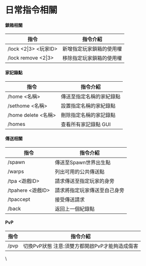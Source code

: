 # 日常指令相關

#### 鎖箱相關

| 指令                  | 指令介紹         |
| ------------------- | ------------ |
| /lock <2\|3> <玩家ID> | 新增指定玩家鎖箱的使用權 |
| /lock remove <2\|3> | 移除指定玩家鎖箱的使用權 |

#### 家記錄點

| 指令                | 指令介紹          |
| ----------------- | ------------- |
| /home <名稱>        | 傳送至指定名稱的家紀錄點  |
| /sethome <名稱>     | 設置指定名稱的家紀錄點   |
| /home delete <名稱> | 刪除指定名稱的家記錄點   |
| /homes            | 查看所有家記錄點  GUI |

#### 傳送相關

| 指令              | 指令介紹           |
| --------------- | -------------- |
| /spawn          | 傳送至Spawn世界出生點  |
| /warps          | 列出可用的公共傳送點     |
| /tpa <遊戲ID>     | 請求傳送至指定玩家的身旁   |
| /tpahere <遊戲ID> | 請求將指定玩家傳送至自己身旁 |
| /tpaccept       | 接受傳送請求         |
| /back           | 返回上一個紀錄點       |

#### PvP

| 指令   | 指令介紹                        |
| ---- | --------------------------- |
| /pvp | 切換PvP狀態 注意:須雙方都開啟PvP才能夠造成傷害 |

\


